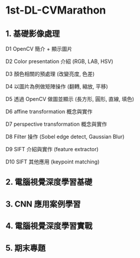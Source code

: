# 1st-DL-CVMarathon

## 1. 基礎影像處理
D1 OpenCV 簡介 + 顯示圖片

D2 Color presentation 介紹 (RGB, LAB, HSV)

D3 顏色相關的預處理 (改變亮度, 色差)

D4 以圖片為例做矩陣操作 (翻轉, 縮放, 平移)

D5 透過 OpenCV 做圖並顯示 (長方形, 圓形, 直線, 填色)

D6 affine transformation 概念與實作

D7 perspective transformation 概念與實作

D8 Filter 操作 (Sobel edge detect, Gaussian Blur)

D9 SIFT 介紹與實作 (feature extractor)

D10 SIFT 其他應用 (keypoint matching)
## 2. 電腦視覺深度學習基礎

## 3. CNN 應用案例學習

## 4. 電腦視覺深度學習實戰

## 5. 期末專題
